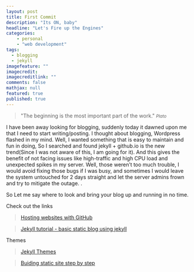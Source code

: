 ```yaml
---
layout: post
title: First Commit
description: "Its ON, baby"
headline: "Let's Fire up the Engines"
categories: 
	- personal
	- "web development"
tags: 
  - blogging
  - jekyll  
imagefeature: ""
imagecredit: 
imagecreditlink: ""
comments: false
mathjax: null
featured: true
published: true
---
```


>&quot;The beginning is the most important part of the work.&quot;
><small><cite title="Plato">Plato</cite></small>

I have been away looking for blogging, suddenly today it dawned upon me that I need to start writing/posting. I thought about blogging, Wordpress flashed in my mind. Well, I wanted something that is easy to maintain and fun in doing, So I searched and found jekyll + github.io is the new trend(Since I was not aware of this, I am going for it). And this gives the benefit of not facing issues like high-traffic and high CPU load and unexpected spikes in my server. Well, those weren’t too much trouble, I would avoid fixing those bugs if I was busy, and sometimes I would leave the system untouched for 2 days straight and let the server admins frown and try to mitigate the outage. .

So Let me say where to look and bring your blog up and running in no time.

Check out the links

>[Hosting websites with GitHub](https://www.youtube.com/watch?v=D6VFF8Rsyao) 

>[Jekyll tutorial - basic static blog using jekyll](https://www.youtube.com/watch?v=sxiQmHlogdg) 

Themes

>[Jekyll Themes](http://jekyllthemes.org)

>[Buiding static site step by step](http://code.tutsplus.com/tutorials/building-static-sites-with-jekyll--net-22211)


